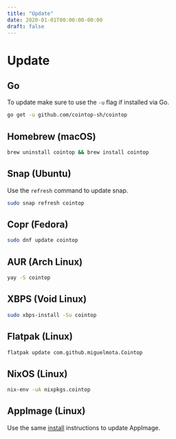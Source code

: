 ```yaml
---
title: "Update"
date: 2020-01-01T00:00:00-00:00
draft: false
---
```

# Update

## Go

To update make sure to use the `-u` flag if installed via Go.

```bash
go get -u github.com/cointop-sh/cointop
```

## Homebrew (macOS)

```bash
brew uninstall cointop && brew install cointop
```

## Snap (Ubuntu)

Use the `refresh` command to update snap.

```bash
sudo snap refresh cointop
```

## Copr (Fedora)

```bash
sudo dnf update cointop
```

## AUR (Arch Linux)

```bash
yay -S cointop
```

## XBPS (Void Linux)

```bash
sudo xbps-install -Su cointop
```

## Flatpak (Linux)

```bash
flatpak update com.github.miguelmota.Cointop
```

## NixOS (Linux)

```bash
nix-env -uA nixpkgs.cointop
```

## AppImage (Linux)

Use the same [install](/install/#appimage-linux) instructions to update AppImage.
